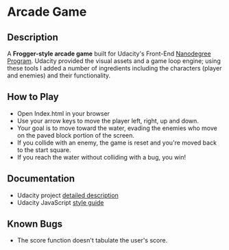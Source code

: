 # Arcade Game

## Description

A **Frogger-style arcade game** built for Udacity's Front-End [Nanodegree Program](https://www.udacity.com/courses/web-development). Udacity provided the visual assets and a game loop engine; using these tools I added a number of ingredients including the characters (player and enemies) and their functionality.

## How to Play

- Open Index.html in your browser
- Use your arrow keys to move the player left, right, up and down. 
- Your goal is to move toward the water, evading the enemies who move on the paved block portion of the screen.
- If you collide with an enemy, the game is reset and you're moved back to the start square.
- If you reach the water without colliding with a bug, you win!

## Documentation

- Udacity project [detailed description](https://docs.google.com/document/d/1v01aScPjSWCCWQLIpFqvg3-vXLH2e8_SZQKC8jNO0Dc/pub)
- Udacity JavaScript [style guide](http://udacity.github.io/frontend-nanodegree-styleguide/javascript.html)

## Known Bugs

- The score function doesn't tabulate the user's score.
